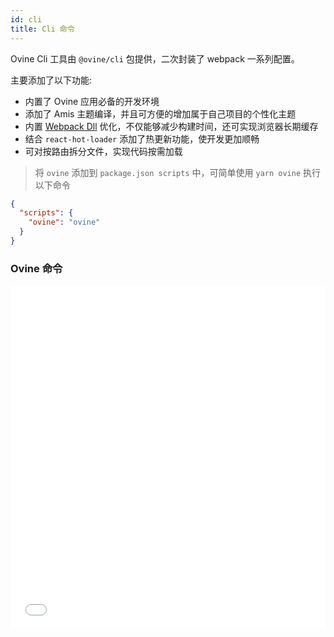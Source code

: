 ```yaml
---
id: cli
title: Cli 命令
---
```


Ovine Cli 工具由 `@ovine/cli` 包提供，二次封装了 webpack 一系列配置。

主要添加了以下功能:

- 内置了 Ovine 应用必备的开发环境
- 添加了 Amis 主题编译，并且可方便的增加属于自己项目的个性化主题
- 内置 [Webpack Dll](https://zhuanlan.zhihu.com/p/84595664) 优化，不仅能够减少构建时间，还可实现浏览器长期缓存
- 结合 `react-hot-loader` 添加了热更新功能，使开发更加顺畅
- 可对按路由拆分文件，实现代码按需加载

> 将 `ovine` 添加到 `package.json scripts` 中，可简单使用 `yarn ovine` 执行以下命令

```json
{
  "scripts": {
    "ovine": "ovine"
  }
}
```

### Ovine 命令

<iframe style={{border: "1px solid #dfdfdf"}} src="/org/htmls/cli.html" border="0" frameBorder="0" width="100%" height="550px" />

### `yarn ovine -h` 查看帮助

列出 ovine 命令的所有帮助项，或者查看具体的命令的帮助。 `yarn ovine dev -h` 查看 `dev` 命令的帮助信息。不必记忆所有的文档所有内容，需要时查看帮助即即可。

### `yarn ovine dev` 开发 app

#### `-p` 启动端口

默认 7050

#### `--env` 当前应用环境

默认 localhost

#### `--host` 启动的 host

默认 localhost

#### `--mock` 是否开启 mock 数据功能

默认 false

#### `--scss` 开启 scss 更新

默认 false。此选项需要与 `ovine scss -w` 命令配合使用，可以实时预览主题文件修改后的效果。

#### `--local-ip` 使用 本机 IP 地址启动

默认 false

#### `--no-hot` 关闭热更新

默认 false

#### `--no-open` 不默认打开浏览器

默认 false

#### `--no-dll` 不启用 dll

默认 false。不启用 dll 编译会非常慢。但是可以看到更多 `react` 的报错信息。

### `yarn ovine build` 打包 app

#### `--mock` 是否开启 mock 数据功能

默认 false。开启 mock 后，可以使用 `mock.js` 数据。否则 `mock.js` 数据无效。

#### `--env` 当前应用环境

默认 production，如果非 `production` 环境可以自行设置，其他环境。

#### `--bundle-analyzer` 开启打包分析

是否开启 build 构建的依赖分析，默认 false。当有需要的时候可以使用此参数，更加详细的了解 build 包的大小。

### `yarn ovine dll` 打包 dll 文件

是将 amis 等一系列依赖包提前打包，不必每次构建都打包，可以加快构建速度，也可以使浏览器长期缓存，加快页面加载速度。每次 amis 升级，或者其他 dll 依赖包升级，都需要重复执行该命令。

> Amis 的依赖包还比较多的，构建 DLL 比较缓慢，此命令时间较长，大约 1-2 分钟左右，请耐心等待。

#### `--bundle-analyzer` 开启打包分析

是否开启 dll 构建的依赖分析，默认 false。当有需要的时候可以使用此参数，更加详细的了解 dll 包的大小。

#### `--embed-assets` 内嵌静态资源

比如 css 中内嵌 font 字体文件

#### `--no-hash` 打包后文件不加 hash 信息

将 dll 文件部署 cdn 服务中时，可能会用到

### `yarn ovine scss` 编译 scss

Ovine 默认采用 `css in js` 方式写样式。但是 `amis` 使用的 `scss` 写样式。因此每当 `amis` 更新时，或者当更改 `scss` 主题变量时，都需要重新编译一下 amis 的样式。

#### `-w` 监听 scss 文件改动，实时编译

#### `--verbose` 打印详细日志

### `yarn ovine info <infoType>` 查看信息

可以查看 Ovine 应用相关信息。 比如： `yarn ovine info version` 查看信息

- `yarn ovine info version` 查看 ovine 库版本信息。

### Ovine 版本升级

[Ovine 版本更新日志](/org/blog/changelog/)

由于 Ovine 是一个应用型的框架，对 `Amis` 进行了封装，并内置了一些常用功能。如果想升级 `Amis`，必须升级 `Ovine`相关 npm 包。升级 `Ovine` 需进行以下操作。

- 更新 `Ovine` 相关 npm 包

  - `yarn add @ovine/cli@latest` 更新 cli 工具
  - `yarn add @ovine/core@latest` 更新 core 包

- 当 `Ovine` npm 包内更新了 `Amis` 版本时，需要额外进行下列步骤

  - `yarn ovine dll` 编译 Dll 静态资源文件
  - `yarn ovine scss` 编译 Amis 样式

- 当 `Ovine` 只更改了 Dll 相关配置时，仅需要执行 `yarn ovine dll` 即可

> 除了更新这些，如果有重大改版，还需要对应代码细节，进行代码改动。具体需要改动的内容，都会在版本日志中注明。

## 部署 Ovine 应用

Ovine 是单页面应用，使用 [browserHistory](https://blog.csdn.net/wangweiren_get/article/details/96423020) 模式，作为页面路由。构建好项目后，将打包好的文件拷贝到在服务器对应目录中，需要做一些简单配置，即可直接访问。推荐使用 `nginx` 作为部署 web 服务器配置。其他软件作为服务器均可。

以下就 `nginx` 简单配置为例。 [nginx 入门](https://zhuanlan.zhihu.com/p/33418520)

#### 将项目部署在域名的根目录下。 即 `https://app.com/` 为项目首页

- 构建项目 `yarn build`

  - 此步骤，可以传入 `env` 环境。如： `yarn build --env=staging` 等，表示不同环境的构建
  - 此步骤将构建项目，并将所有文件进行打包 `/my-app/dist/` 目录。

- 将构建好的文件拷贝到服务器中。将 `/my-app/dist/*` 拷贝到 `/path-to/my-app/`

  - 类 linux 系统同步文件 `rsync -a --delete /my-app/dist/* user@192.168.10.10:/path-to/my-app/`
  - windows 可采用其他方式，将文件同步到服务器中

- 编写域名根目录 `nginx` 配置

  ```bash
  server {
    # 一堆其他配置，比如 端口，https，缓存，日志文件等
    server_name app.com; # 域名配置
    location / {
      root   /path-to/my-app; # 项目目录
      index  index.html; # index文件
      try_files $uri $uri/ /index.html; # !!单页应用最重要配置，文件不存在，回退到 index.html
    }
    # 一堆其他配置, 比如 api 代理等
  }
  ```

- 启动或重启 `nginx`

> 此处使用 nginx 默认安装目录为命令路径，仅作为参考。

```bash
# 检查配置是否正确
sudo /usr/local/nginx/sbin/nginx -t

# 启动nginx
sudo /usr/local/nginx/sbin/nginx

# 重启 nginx
sudo /usr/local/nginx/sbin/nginx -s reload
```

---

#### 将项目部署在域名的子目录下。 即 `https://app.com/sub-path/` 为项目首页

其他步骤与上述类似，主要 `ovine` 配置与 `nginx` 配置不同。

- **在 `ovine.config.js`文件 添加 `publicPath` 配置**

```js
// ovine.config.js 文件
module.exports = {
  publicPath: '/sub-path/', // 必须以斜线结尾
  // ... 其他配置
}
```

- **重新执行 `yarn dll` 命令。只要修改 `publicPath` 就需要重新执行该命令。**

- 构建项目 `yarn build`

- 将构建好的文件拷贝到服务器中。 将 `/my-app/dist/*` 拷贝到 `/path-to/my-app/sub-path`

- **域名子目录 `nginx` 配置。注意 `sub-path`**

```bash
  server {
    # 一堆其他配置，比如 端口，https，缓存，日志文件等
    server_name app.com; # 域名配置
    location /sub-path { # 子目录
      root   /path-to/my-app; # 项目目录
      index  index.html; # index文件
      try_files $uri $uri/ /sub-path/index.html; # !!单页应用最重要配置，文件不存在，回退到 sub-path/index.html
    }
    # 一堆其他配置, 比如 api 代理等
  }

```

- 启动或重启 `nginx`
